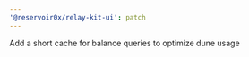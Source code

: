 ```yaml
---
'@reservoir0x/relay-kit-ui': patch
---
```


Add a short cache for balance queries to optimize dune usage
